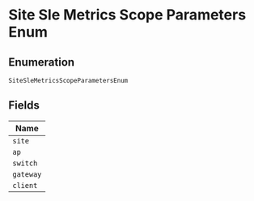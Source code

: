 
# Site Sle Metrics Scope Parameters Enum

## Enumeration

`SiteSleMetricsScopeParametersEnum`

## Fields

| Name |
|  --- |
| `site` |
| `ap` |
| `switch` |
| `gateway` |
| `client` |

